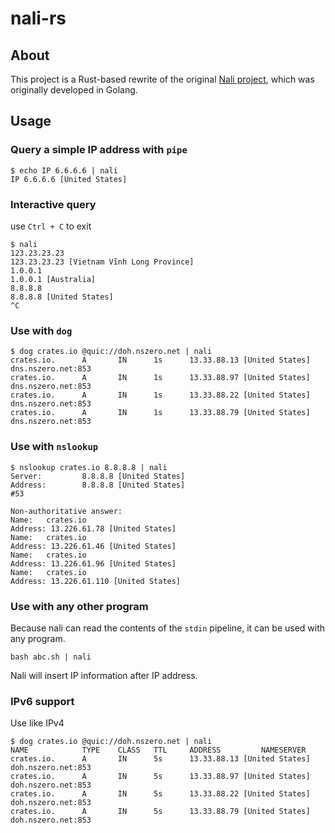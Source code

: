 # nali-rs

## About

This project is a Rust-based rewrite of the original [Nali project](https://github.com/zu1k/nali), which was originally developed in Golang.

## Usage

### Query a simple IP address with `pipe`

```
$ echo IP 6.6.6.6 | nali
IP 6.6.6.6 [United States]
```

### Interactive query

use `Ctrl + C` to exit

```
$ nali
123.23.23.23
123.23.23.23 [Vietnam Vĩnh Long Province]
1.0.0.1
1.0.0.1 [Australia]
8.8.8.8
8.8.8.8 [United States]
^C
```

### Use with `dog`

```
$ dog crates.io @quic://doh.nszero.net | nali
crates.io.      A       IN      1s      13.33.88.13 [United States]     dns.nszero.net:853
crates.io.      A       IN      1s      13.33.88.97 [United States]     dns.nszero.net:853
crates.io.      A       IN      1s      13.33.88.22 [United States]     dns.nszero.net:853
crates.io.      A       IN      1s      13.33.88.79 [United States]     dns.nszero.net:853
```

### Use with `nslookup`

```
$ nslookup crates.io 8.8.8.8 | nali
Server:         8.8.8.8 [United States]
Address:        8.8.8.8 [United States]
#53

Non-authoritative answer:
Name:   crates.io
Address: 13.226.61.78 [United States]
Name:   crates.io
Address: 13.226.61.46 [United States]
Name:   crates.io
Address: 13.226.61.96 [United States]
Name:   crates.io
Address: 13.226.61.110 [United States]
```

### Use with any other program

Because nali can read the contents of the `stdin` pipeline, it can be used with any program.

```
bash abc.sh | nali
```

Nali will insert IP information after IP address.

### IPv6 support

Use like IPv4

```
$ dog crates.io @quic://doh.nszero.net | nali
NAME            TYPE    CLASS   TTL     ADDRESS         NAMESERVER
crates.io.      A       IN      5s      13.33.88.13 [United States]     doh.nszero.net:853
crates.io.      A       IN      5s      13.33.88.97 [United States]     doh.nszero.net:853
crates.io.      A       IN      5s      13.33.88.22 [United States]     doh.nszero.net:853
crates.io.      A       IN      5s      13.33.88.79 [United States]     doh.nszero.net:853
```
